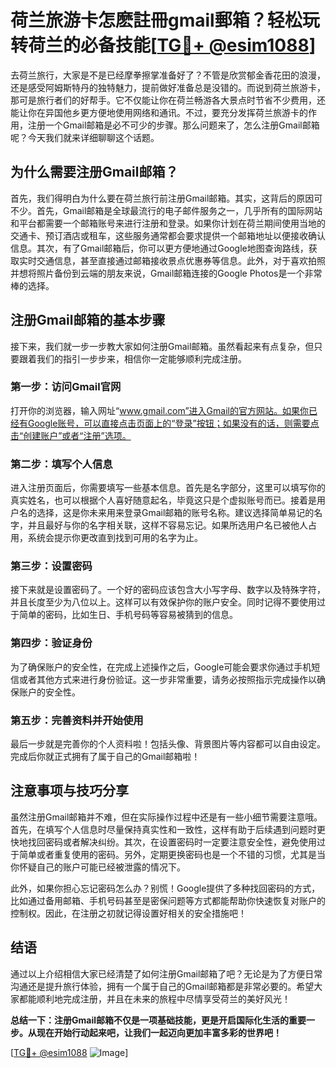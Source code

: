 # 荷兰旅游卡怎麽註冊gmail郵箱？轻松玩转荷兰的必备技能[[TG💪+ @esim1088](https://t.me/s/esim1088)]

去荷兰旅行，大家是不是已经摩拳擦掌准备好了？不管是欣赏郁金香花田的浪漫，还是感受阿姆斯特丹的独特魅力，提前做好准备总是没错的。而说到荷兰旅游卡，那可是旅行者们的好帮手。它不仅能让你在荷兰畅游各大景点时节省不少费用，还能让你在异国他乡更方便地使用网络和通讯。不过，要充分发挥荷兰旅游卡的作用，注册一个Gmail邮箱是必不可少的步骤。那么问题来了，怎么注册Gmail邮箱呢？今天我们就来详细聊聊这个话题。

## 为什么需要注册Gmail邮箱？

首先，我们得明白为什么要在荷兰旅行前注册Gmail邮箱。其实，这背后的原因可不少。首先，Gmail邮箱是全球最流行的电子邮件服务之一，几乎所有的国际网站和平台都需要一个邮箱账号来进行注册和登录。如果你计划在荷兰期间使用当地的交通卡、预订酒店或租车，这些服务通常都会要求提供一个邮箱地址以便接收确认信息。其次，有了Gmail邮箱后，你可以更方便地通过Google地图查询路线，获取实时交通信息，甚至直接通过邮箱接收景点优惠券等信息。此外，对于喜欢拍照并想将照片备份到云端的朋友来说，Gmail邮箱连接的Google Photos是一个非常棒的选择。

## 注册Gmail邮箱的基本步骤

接下来，我们就一步一步教大家如何注册Gmail邮箱。虽然看起来有点复杂，但只要跟着我们的指引一步步来，相信你一定能够顺利完成注册。

### 第一步：访问Gmail官网

打开你的浏览器，输入网址“www.gmail.com”进入Gmail的官方网站。如果你已经有Google账号，可以直接点击页面上的“登录”按钮；如果没有的话，则需要点击“创建账户”或者“注册”选项。

### 第二步：填写个人信息

进入注册页面后，你需要填写一些基本信息。首先是名字部分，这里可以填写你的真实姓名，也可以根据个人喜好随意起名，毕竟这只是个虚拟账号而已。接着是用户名的选择，这是你未来用来登录Gmail邮箱的账号名称。建议选择简单易记的名字，并且最好与你的名字相关联，这样不容易忘记。如果所选用户名已被他人占用，系统会提示你更改直到找到可用的名字为止。

### 第三步：设置密码

接下来就是设置密码了。一个好的密码应该包含大小写字母、数字以及特殊字符，并且长度至少为八位以上。这样可以有效保护你的账户安全。同时记得不要使用过于简单的密码，比如生日、手机号码等容易被猜到的信息。

### 第四步：验证身份

为了确保账户的安全性，在完成上述操作之后，Google可能会要求你通过手机短信或者其他方式来进行身份验证。这一步非常重要，请务必按照指示完成操作以确保账户的安全性。

### 第五步：完善资料并开始使用

最后一步就是完善你的个人资料啦！包括头像、背景图片等内容都可以自由设定。完成后你就正式拥有了属于自己的Gmail邮箱啦！

## 注意事项与技巧分享

虽然注册Gmail邮箱并不难，但在实际操作过程中还是有一些小细节需要注意哦。首先，在填写个人信息时尽量保持真实性和一致性，这样有助于后续遇到问题时更快地找回密码或者解决纠纷。其次，在设置密码时一定要注意安全性，避免使用过于简单或者重复使用的密码。另外，定期更换密码也是一个不错的习惯，尤其是当你怀疑自己的账户可能已经被泄露的情况下。

此外，如果你担心忘记密码怎么办？别慌！Google提供了多种找回密码的方式，比如通过备用邮箱、手机号码甚至是密保问题等方式都能帮助你快速恢复对账户的控制权。因此，在注册之初就记得设置好相关的安全措施吧！

## 结语

通过以上介绍相信大家已经清楚了如何注册Gmail邮箱了吧？无论是为了方便日常沟通还是提升旅行体验，拥有一个属于自己的Gmail邮箱都是非常必要的。希望大家都能顺利地完成注册，并且在未来的旅程中尽情享受荷兰的美好风光！

**总结一下：注册Gmail邮箱不仅是一项基础技能，更是开启国际化生活的重要一步。从现在开始行动起来吧，让我们一起迈向更加丰富多彩的世界吧！**

[[TG💪+ @esim1088](https://t.me/s/esim1088) ![Image](https://i.postimg.cc/4NQfJmqS/Snipaste-2025-05-13-00-14-12.png)]